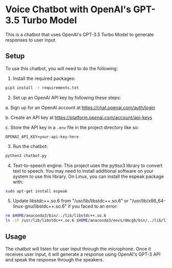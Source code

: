 # Voice Chatbot with OpenAI's GPT-3.5 Turbo Model

This is a chatbot that uses OpenAI's GPT-3.5 Turbo Model to generate responses to user input.

## Setup

To use this chatbot, you will need to do the following:

1. Install the required packages:

```bash
pip3 install -r requirements.txt
```

2. Set up an OpenAI API key by following these steps:

a. Sign up for an OpenAI account at https://chat.openai.com/auth/login

b. Create an API key at https://platform.openai.com/account/api-keys

c. Store the API key in a `.env` file in the project directory like so:

   ```
   OPENAI_API_KEY=your-api-key-here
   ```

3. Run the chatbot:

```bash
python3 chatbot.py
````

4. Text-to-speech engine: This project uses the pyttsx3 library to convert text to speech. You may need to install additional software on your system to use this library. On Linux, you can install the espeak package with:

```bash
sudo apt-get install espeak
```

5. Update libstdc++.so.6 from "/usr/lib/libstdc++.so.6" or "/usr/lib/x86_64-linux-gnu/libstdc++.so.6" if you faced to an error:

```bash
rm $HOME/anaconda3/bin/../lib/libstdc++.so.6
ln -sf /usr/lib/libstdc++.so.6 $HOME/anaconda3/envs/dmcgb/bin/../lib/libstdc++.so.6
```

## Usage

The chatbot will listen for user input through the microphone. Once it receives user input, it will generate a response using OpenAI's GPT-3 API and speak the response through the speakers.

